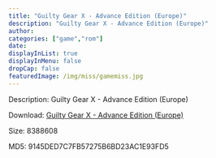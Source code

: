 ```yaml
---
title: "Guilty Gear X - Advance Edition (Europe)"
description: "Guilty Gear X - Advance Edition (Europe)"
author: 
categories: ["game","rom"]
date: 
displayInList: true
displayInMenu: false
dropCap: false
featuredImage: /img/miss/gamemiss.jpg
---
```


Description: Guilty Gear X - Advance Edition (Europe)

Download: <a style="text-decoration:underline;" href="https://mega.nz/#!OXYyWQgI!0eTSiTJbGrv5F6uzxLUH-y9Dku6mkt-CYJJ8IpzzntI" target = "_blank" rel = "nofollow" > Guilty Gear X - Advance Edition (Europe)</a>

Size: 8388608

MD5: 9145DED7C7FB57275B6BD23AC1E93FD5

